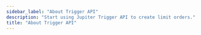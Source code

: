 ```yaml
---
sidebar_label: "About Trigger API"
description: "Start using Jupiter Trigger API to create limit orders."
title: "About Trigger API"
---
```


<head>
    <title>Trigger API</title>
    <meta name="twitter:card" content="summary" />
</head>
